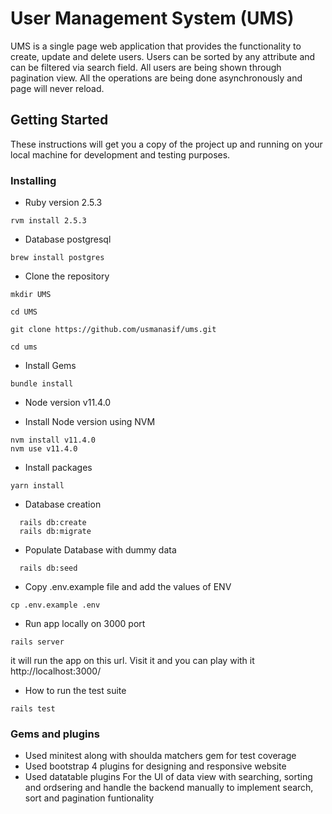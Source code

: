 # User Management System (UMS)

UMS is a single page web application that provides the functionality to create, update and delete users. Users can be sorted by any attribute and can be filtered via search field. All users are being shown through pagination view. All the operations are being done asynchronously and page will never reload.


## Getting Started

These instructions will get you a copy of the project up and running on your local machine for development and testing purposes.

### Installing


* Ruby version
 2.5.3

 ```
 rvm install 2.5.3
 ```
* Database
postgresql

```
brew install postgres
```


* Clone the repository


```
mkdir UMS

cd UMS

git clone https://github.com/usmanasif/ums.git

cd ums
```

* Install Gems
```
bundle install
```

* Node version
v11.4.0

* Install Node version using NVM
```
nvm install v11.4.0
nvm use v11.4.0
```

* Install packages
```
yarn install
```


* Database creation

```
  rails db:create
  rails db:migrate
```

* Populate Database with dummy data
```
  rails db:seed
```
* Copy .env.example file and add the values of ENV
```
cp .env.example .env
```

* Run app locally on 3000 port

```
rails server
```

it will run the app on this url. Visit it and you can play with it
http://localhost:3000/

* How to run the test suite

```
rails test
```

### Gems and plugins
- Used minitest along with shoulda matchers gem for test coverage
- Used bootstrap 4 plugins for designing and responsive website
- Used datatable plugins For the UI of data view with searching, sorting and ordsering and handle the backend manually to implement search, sort and pagination funtionality

